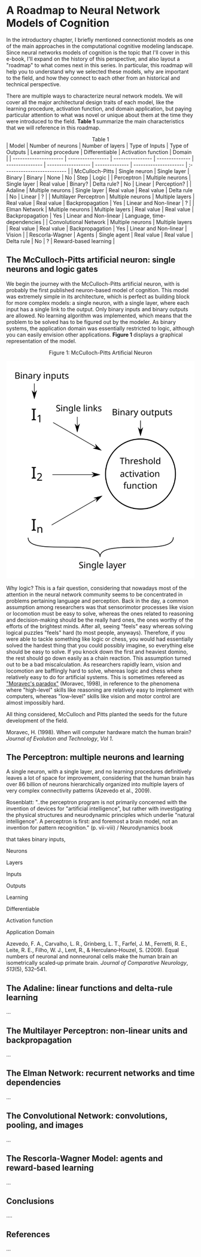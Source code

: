 # A Roadmap to Neural Network Models of Cognition

In the introductory chapter, I briefly mentioned connectionist models as one of the main approaches in the computational cognitive modeling landscape. Since neural networks models of cognition is the topic that I'll cover in this e-book, I'll expand on the history of this perspective, and also layout a "roadmap" to what comes next in this series.  In particular, this roadmap will help you to understand why we selected these models, why are important to the field, and how they connect to each other from an historical and technical perspective.



There are multiple ways to characterize neural network models. We will cover all the major architectural design traits of each model, like the learning procedure, activation function, and domain application, but paying particular attention to what was novel or unique about them at the time they were introduced to the field. **Table 1** summarize the main characteristics that we will reference in this roadmap.



<center> Table 1 </center>
| Model                 | Number of neurons | Number of layers | Type of Inputs | Type of Outputs | Learning procedure | Differentiable | Activation function   | Domain                      |
| --------------------- | ----------------- | ---------------- | -------------- | --------------- | ------------------ | -------------- | --------------------- | :-------------------------- |
| McCulloch-Pitts       | Single neuron     | Single layer     | Binary         | Binary          | None               | No             | Step                  | Logic                       |
| Perceptron            | Multiple neurons  | Single layer     | Real value     | Binary?         | Delta rule?        | No             | Linear                | Perception?                 |
| Adaline               | Multiple neurons  | Single layer     | Real value     | Real value      | Delta rule         | No             | Linear                | ?                           |
| Multilayer Perceptron | Multiple neurons  | Multiple layers  | Real value     | Real value      | Backpropagation    | Yes            | Linear and Non-linear | ?                           |
| Elman Network         | Multiple neurons  | Multiple layers  | Real value     | Real value      | Backpropagation    | Yes            | Linear and Non-linear | Language, time-dependencies |
| Convolutional Network | Multiple neurons  | Multiple layers  | Real value     | Real value      | Backpropagation    | Yes            | Linear and Non-linear | Vision                      |
| Rescorla-Wagner       | Agents            | Single agent     | Real value     | Real value      | Delta rule         | No             | ?                     | Reward-based learning       |



## The McCulloch-Pitts artificial neuron: single neurons and logic gates

We begin the journey with the McCulloch-Pitts artificial neuron, with is probably the first published neuron-based model of cognition. This model was extremely simple in its architecture, which is perfect as building block for more complex models: a single neuron, with a single layer, where each input has a single link to the output. Only binary inputs and binary outputs are allowed. No learning algorithm was implemented, which means that the problem to be solved has to be figured out by the modeler. As binary systems, the application domain was essentially restricted to logic, although you can easily envision other applications. **Figure 1** displays a graphical representation of the model. 

<center> Figure 1: McCulloch-Pitts Artificial Neuron </center>

![](images/mp-neuron-concept.svg)

Why logic? This is a fair question, considering that nowadays most of the attention in the neural network community seems to be concentrated in problems pertaining language and perception. Back in the day, a common assumption among researchers was that sensorimotor processes like vision or locomotion must be easy to solve, whereas the ones related to reasoning and decision-making should be the really hard ones, the ones worthy of the efforts of the brightest minds. After all, seeing "feels" easy whereas solving logical puzzles "feels" hard (to most people, anyways). Therefore, if you were able to tackle something like logic or chess, you would had essentially solved the hardest thing that you could possibly imagine, so everything else should be easy to solve. If you knock down the first and heaviest domino, the rest should go down easily as a chain reaction. This assumption turned out to be a bad miscalculation. As researchers rapidly learn, vision and locomotion are bafflingly hard to solve, whereas logic and chess where relatively easy to do for artificial systems. This is sometimes refereed as ["Moravec's paradox"]([https://en.wikipedia.org/wiki/Moravec%27s_paradox](https://en.wikipedia.org/wiki/Moravec's_paradox)) (Moravec, 1998), in reference to the phenomena where "high-level" skills like reasoning are relatively easy to implement with computers, whereas "low-level" skills like vision and motor control are almost impossibly hard.



All thing considered, McCulloch and Pitts planted the seeds for the future development of the field.  



Moravec, H. (1998). When will computer hardware match the human brain? *Journal of Evolution and Technology*, *Vol 1*.

## The Perceptron: multiple neurons and learning

A single neuron, with a single layer, and no learning procedures definitively leaves a lot of space for improvement, considering that the human brain has  over 86 billion of neurons hierarchically organized into multiple layers of very complex connectivity patterns (Azevedo et al., 2009). 

Rosenblatt: 
"..the perceptron program is not primarily concerned with the invention of devices for "artificial intelligence", but rather with investigating the physical structures and neurodynamic principles which underlie "natural intelligence". A perceptron is first: and foremost a brain model, not an invention for pattern recognition." (p. vii-viii) / Neurodynamics book

that takes binary inputs, 

Neurons

Layers

Inputs

Outputs

Learning

Differentiable

Activation function

Application Domain



Azevedo, F. A., Carvalho, L. R., Grinberg, L. T., Farfel, J. M., Ferretti, R. E., Leite, R. E., Filho, W. J., Lent, R., & Herculano‐Houzel, S. (2009). Equal numbers of neuronal and nonneuronal cells make the human brain an isometrically scaled‐up primate brain. *Journal of Comparative Neurology*, *513*(5), 532–541.

## The Adaline: linear functions and delta-rule learning

...

## The Multilayer Perceptron: non-linear units and backpropagation

...

## The Elman Network: recurrent networks and time dependencies

...

## The Convolutional Network: convolutions, pooling, and images

...

## The Rescorla-Wagner Model: agents and reward-based learning 

...

## Conclusions

....

## References

...
